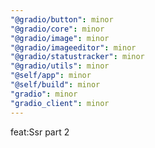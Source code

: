 ```yaml
---
"@gradio/button": minor
"@gradio/core": minor
"@gradio/image": minor
"@gradio/imageeditor": minor
"@gradio/statustracker": minor
"@gradio/utils": minor
"@self/app": minor
"@self/build": minor
"gradio": minor
"gradio_client": minor
---
```


feat:Ssr part 2

